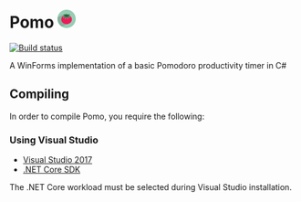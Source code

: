 # Pomo <img src="/pomo.png" width="32">

[![Build status](https://ci.appveyor.com/api/projects/status/9eqfaddr2m734438?svg=true)](https://ci.appveyor.com/project/kylef000/pomo)

A WinForms implementation of a basic Pomodoro productivity timer in C#

## Compiling
In order to compile Pomo, you require the following:

### Using Visual Studio
- [Visual Studio 2017](https://www.microsoft.com/net/core#windowsvs2017)
- [.NET Core SDK](https://www.microsoft.com/net/download/core)

The .NET Core workload must be selected during Visual Studio installation.
